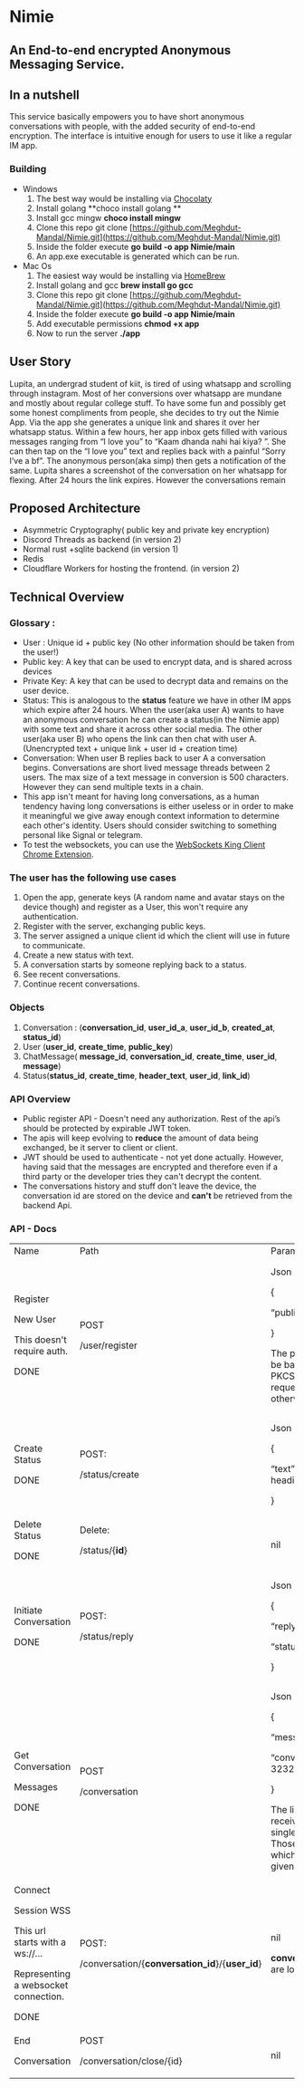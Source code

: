 

# Nimie


## An End-to-end encrypted Anonymous Messaging Service.


## In a nutshell

This service basically empowers you to have short anonymous conversations with people, with the added security of end-to-end encryption. The interface is intuitive enough for users to use it like a regular IM app.



### Building



* Windows
  1. The best way would be installing via [Chocolaty](https://chocolatey.org/install)
  2. Install golang **choco install golang **
  3. Install gcc mingw **choco install mingw**
  4. Clone this repo  git clone [https://github.com/Meghdut-Mandal/Nimie.git](https://github.com/Meghdut-Mandal/Nimie.git)
  5. Inside the folder execute **go build -o app Nimie/main**
  6. An app.exe executable is generated which can be run.
* Mac Os
  1. The easiest way would be installing via [HomeBrew](https://docs.brew.sh/Installation)
  2. Install golang and gcc      **brew install go gcc**
  3. Clone this repo  git clone [https://github.com/Meghdut-Mandal/Nimie.git](https://github.com/Meghdut-Mandal/Nimie.git)
  4. Inside the folder execute **go build -o app Nimie/main**
  5. Add executable permissions **chmod +x app**
  6. Now to run the server **./app**


## User Story

Lupita, an undergrad student of kiit, is tired of using whatsapp and scrolling through instagram. Most of her conversions over whatsapp are mundane and mostly about regular college stuff. To have some fun and possibly get some honest compliments from people, she decides to try out the Nimie App. Via the app she generates a unique link and shares it over her whatsapp status. Within a few hours, her app inbox gets filled with various messages ranging from “I love you” to “Kaam dhanda nahi hai kiya? ”. She can then tap on the “I love you” text and replies back with a painful “Sorry I’ve a bf”. The anonymous person(aka simp) then gets a notification of the same. Lupita shares a screenshot of the conversation on her whatsapp for flexing. After 24 hours the link expires. However the conversations remain


## Proposed Architecture



* Asymmetric Cryptography( public key and private key encryption)
* Discord Threads as backend (in version 2)
* Normal rust +sqlite backend (in version 1)
* Redis
* Cloudflare Workers for hosting the frontend. (in version 2)


## Technical Overview


### Glossary :



* User : Unique id + public key (No other information should be taken from the user!)
* Public key: A key that can be used to encrypt data, and is shared across devices
* Private Key: A key that can be used to decrypt data and remains on the user device.
* Status: This is analogous to the **status** feature we have in other IM apps which expire after 24 hours. When the user(aka user A) wants to have an anonymous conversation he can create a status(in the Nimie app) with some text  and share it across other social media. The other user(aka user B) who opens the link can then chat with user A. (Unencrypted text + unique link + user id + creation time)
* Conversation: When user B replies back to user A a conversation begins. Conversations are short lived message threads between 2 users. The max size of a text message in conversion is 500 characters. However they can send multiple texts in a chain.
* This app isn't meant for having long conversations, as a human tendency having long conversations is either useless or in order to make it meaningful we give away enough context information to determine each other's identity. Users should consider switching to something personal like Signal or telegram.
* To test the websockets, you can use the [WebSockets King Client Chrome Extension](https://chrome.google.com/webstore/detail/websocket-king-client/cbcbkhdmedgianpaifchdaddpnmgnknn/related?hl=en).


### The user has the following use cases



1. Open the app, generate keys (A random name and avatar stays on the device though) and register as a User, this won't require any authentication.
2. Register with the server, exchanging public keys.
3. The server assigned a unique client id which the client will use in future to communicate.
4. Create a new status with text.
5. A conversation starts by someone replying back to a status.
6. See recent conversations.
7. Continue recent conversations.


### Objects



1. Conversation : (**conversation_id**, **user_id_a**, **user_id_b**, **created_at**, **status_id**)
2. User (**user_id**, **create_time**, **public_key**)
3. ChatMessage( **message_id**, **conversation_id**, **create_time**, **user_id**, **message**)
4. Status(**status_id**, **create_time**, **header_text**, **user_id**, **link_id**)


### API Overview



* Public register API - Doesn't need any authorization. Rest of the api’s should be protected by expirable JWT token.
* The apis will keep evolving to **reduce** the amount of data being exchanged, be it server to client or client.
* JWT should be used to authenticate - not yet done actually. However, having said that the messages are encrypted and therefore even if a third party or the developer tries they can't decrypt the content.
* The conversations history and stuff don't leave the device, the conversation id are stored on the device and **can't** be retrieved from the backend Api.


### API - Docs


<table>
  <tr>
   <td>Name
   </td>
   <td>Path
   </td>
   <td>Parameters/Body  
   </td>
   <td>Response / Notes 
   </td>
  </tr>
  <tr>
   <td>Register
<p>
New User 
<p>
This doesn't require auth.
<p>
DONE
   </td>
   <td>POST
<p>
/user/register
   </td>
   <td>Json body
<p>
{
<p>
“public_key” : “dcdwc"
<p>
}
<p>
The public key should be base64 encoded PKCS1 Public key. The request will fail otherwise.
   </td>
   <td>
<ul>

<li><strong>201</strong> : Json 
    {
<p>

    “user_id”: 96493264,
<p>

    “create_time” :  232323323,
<p>

    “token_jwt”: “de34e3e3”
<p>

    }
<ul>

<li><strong>400</strong>: Invalid Public key.
</li>
</ul>
</li>
</ul>
   </td>
  </tr>
  <tr>
   <td>Create Status
<p>
DONE
   </td>
   <td>POST:
<p>
/status/create
   </td>
   <td>Json Body:
<p>
{
<p>
“text” : “ Nice status heading”
<p>
}
   </td>
   <td>
<ul>

<li>201: JSON
    {
<p>

    “unique_id”: “sdsdbkbds”
<p>

    }
</li>
</ul>
   </td>
  </tr>
  <tr>
   <td>Delete Status
<p>
DONE
   </td>
   <td>Delete:
<p>
/status/{<strong>id</strong>}
   </td>
   <td>nil
   </td>
   <td>
<ul>

<li>200
</li>
</ul>
   </td>
  </tr>
  <tr>
   <td>Initiate Conversation
<p>
DONE
   </td>
   <td>POST:
<p>
/status/reply
   </td>
   <td>Json Body:
<p>
{
<p>
“reply”: “ Nice Status!”
<p>
“status_id”: 2425
<p>
}
   </td>
   <td>
<ul>

<li>201: Json 
   {
<p>
    “conversation_id”: “134bcsdc”,
<p>
    “a_key”: “cw242d…”
<p>
   }
</li>
</ul>
   </td>
  </tr>
  <tr>
   <td>Get Conversation 
<p>
Messages 
<p>
DONE
   </td>
   <td>POST
<p>

<p>
/conversation
   </td>
   <td>Json Body
<p>
{
<p>
“message_id” : 23,
<p>
“conversation_id” : 32323
<p>
}
<p>
The limit of messages received is fixed at a single request  25. Those 25 messages which are less than the given id are returned.
   </td>
   <td>
<ul>

<li>200 
    {
<p>

<p>
     “status” : “25 messages fetched”,
<p>
     “messages” : [ ……]
<p>
      }
<ul>

<li>400 -> not a part of the conversation
</li>
</ul>
</li>
</ul>
   </td>
  </tr>
  <tr>
   <td>Connect 
<p>
Session WSS
<p>
This url starts with a ws://… 
<p>
Representing a websocket connection.
<p>
DONE
   </td>
   <td>POST:
<p>
/conversation/{<strong>conversation_id</strong>}/{<strong>user_id</strong>}
   </td>
   <td>nil	
<p>
<strong>conversation_id</strong>,<strong>user_id</strong> are long integers.  
   </td>
   <td>
<ul>

<li>Upgrade Request to ws

<li>403 if the user isn't part of the conversation		

</li>
</ul>
   </td>
  </tr>
  <tr>
   <td>End
<p>
Conversation
   </td>
   <td>POST
<p>
/conversation/close/{id}
   </td>
   <td>nil
   </td>
   <td>
<ul>

<li>200 
</li>
</ul>
   </td>
  </tr>
</table>
